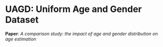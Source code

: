 # UAGD: Uniform Age and Gender Dataset
**Paper**: *A comparison study: the impact of age and gender distribution on age estimation*
